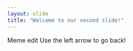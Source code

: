 ```yaml
---
layout: slide
title: "Welcome to our second slide!"
---
```

Meme edit
Use the left arrow to go back!
